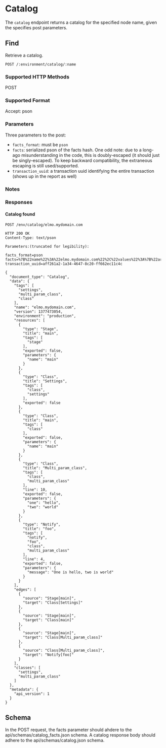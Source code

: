 Catalog
=============

The `catalog` endpoint returns a catalog for the specified node name,
given the specifies post parameters.

Find
----

Retrieve a catalog.

    POST /:environment/catalog/:name


### Supported HTTP Methods

POST

### Supported Format

Accept: pson

### Parameters

Three parameters to the post:
- `facts_format`: must be `pson`
- `facts`: serialized pson of the facts hash.  One odd note: due to a long-ago misunderstanding in the code, this is
           doubly-escaped (it should just be singly-escaped).  To keep backward compatibility, the extraneous
           escaping is still used/supported.
- `transaction_uuid`: a transaction uuid identifying the entire transaction (shows up in the report as well)

### Notes

### Responses

#### Catalog found

    POST /env/catalog/elmo.mydomain.com

    HTTP 200 OK
    Content-Type: text/pson

    Parameters:(truncated for legibility):

    facts_format=pson
    facts=%7B%22name%22%3A%22elmo.mydomain.com%22%2C%22values%22%3A%7B%22architecture%22%3A%22x86_64%22%7D
    transaction_uuid=aff261a2-1a34-4647-8c20-ff662ec11c4c

    {
      "document_type": "Catalog",
      "data": {
        "tags": [
          "settings",
          "multi_param_class",
          "class"
        ],
        "name": "elmo.mydomain.com",
        "version": 1377473054,
        "environment": "production",
        "resources": [
          {
            "type": "Stage",
            "title": "main",
            "tags": [
              "stage"
            ],
            "exported": false,
            "parameters": {
              "name": "main"
            }
          },
          {
            "type": "Class",
            "title": "Settings",
            "tags": [
              "class",
              "settings"
            ],
            "exported": false
          },
          {
            "type": "Class",
            "title": "main",
            "tags": [
              "class"
            ],
            "exported": false,
            "parameters": {
              "name": "main"
            }
          },
          {
            "type": "Class",
            "title": "Multi_param_class",
            "tags": [
              "class",
              "multi_param_class"
            ],
            "line": 10,
            "exported": false,
            "parameters": {
              "one": "hello",
              "two": "world"
            }
          },
          {
            "type": "Notify",
            "title": "foo",
            "tags": [
              "notify",
              "foo",
              "class",
              "multi_param_class"
            ],
            "line": 4,
            "exported": false,
            "parameters": {
              "message": "One is hello, two is world"
            }
          }
        ],
        "edges": [
          {
            "source": "Stage[main]",
            "target": "Class[Settings]"
          },
          {
            "source": "Stage[main]",
            "target": "Class[main]"
          },
          {
            "source": "Stage[main]",
            "target": "Class[Multi_param_class]"
          },
          {
            "source": "Class[Multi_param_class]",
            "target": "Notify[foo]"
          }
        ],
        "classes": [
          "settings",
          "multi_param_class"
        ]
      },
      "metadata": {
        "api_version": 1
      }
    }

Schema
------

In the POST request, the facts parameter should ahdere to the api/schemas/catalog_facts.json schema.
A catalog response body should adhere to the api/schemas/catalog.json schema.

